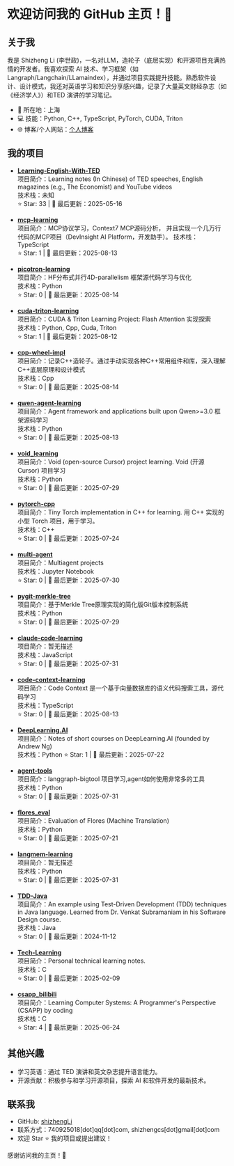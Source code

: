 # 欢迎访问我的 GitHub 主页！👋

## 关于我
我是 Shizheng Li (李世政)，一名对LLM，造轮子（底层实现）和开源项目充满热情的开发者。我喜欢探索 AI 技术、学习框架（如 Langraph/Langchain/LLamaindex），并通过项目实践提升技能。熟悉软件设计、设计模式，我还对英语学习和知识分享感兴趣，记录了大量英文财经杂志（如《经济学人》）和TED 演讲的学习笔记。

- 📍 所在地：上海
- 💻 技能：Python, C++, TypeScript, PyTorch, CUDA, Triton
- 🌐 博客/个人网站：[个人博客](https://lishizheng.blog.csdn.net)

## 我的项目

- **[Learning-English-With-TED](https://github.com/shizhengLi/Learning-English-With-TED)**  
  项目简介：Learning notes (In Chinese) of TED speeches, English magazines (e.g., The Economist) and YouTube videos  
  技术栈：未知  
  ⭐ Star: 33 | 📅 最后更新：2025-05-16  

- **[mcp-learning](https://github.com/shizhengLi/mcp-learning)**  
  项目简介：MCP协议学习，Context7 MCP源码分析， 并且实现一个几万行代码的MCP项目（DevInsight AI Platform，开发助手）。 
  技术栈：TypeScript  
  ⭐ Star: 1 | 📅 最后更新：2025-08-13

- **[picotron-learning](https://github.com/shizhengLi/picotron-learning)**  
  项目简介：HF分布式并行4D-parallelism 框架源代码学习与优化  
  技术栈：Python  
  ⭐ Star: 0 | 📅 最后更新：2025-08-14

- **[cuda-triton-learning](https://github.com/shizhengLi/cuda-triton-learning)**  
  项目简介：CUDA & Triton Learning Project: Flash Attention 实现探索  
  技术栈：Python, Cpp, Cuda, Triton  
  ⭐ Star: 1 | 📅 最后更新：2025-08-12

- **[cpp-wheel-impl](https://github.com/shizhengLi/cpp-wheel-impl)**  
  项目简介：记录C++造轮子。通过手动实现各种C++常用组件和库，深入理解C++底层原理和设计模式  
  技术栈：Cpp  
  ⭐ Star: 0 | 📅 最后更新：2025-08-14


- **[qwen-agent-learning](https://github.com/shizhengLi/qwen-agent-learning)**  
  项目简介：Agent framework and applications built upon Qwen>=3.0 框架源码学习  
  技术栈：Python  
  ⭐ Star: 0 | 📅 最后更新：2025-08-13

- **[void_learning](https://github.com/shizhengLi/void_learning)**  
  项目简介：Void (open-source Cursor) project learning. Void (开源 Cursor) 项目学习     
  技术栈：Python  
  ⭐ Star: 0 | 📅 最后更新：2025-07-29




- **[pytorch-cpp](https://github.com/shizhengLi/pytorch-cpp)**  
  项目简介：Tiny Torch implementation in C++ for learning.  用 C++ 实现的小型 Torch 项目，用于学习。  
  技术栈：C++  
  ⭐ Star: 0 | 📅 最后更新：2025-07-24
  
- **[multi-agent](https://github.com/shizhengLi/multi-agent)**  
  项目简介：Multiagent projects  
  技术栈：Jupyter Notebook  
  ⭐ Star: 0 | 📅 最后更新：2025-07-30  

- **[pygit-merkle-tree](https://github.com/shizhengLi/pygit-merkle-tree)**  
  项目简介：基于Merkle Tree原理实现的简化版Git版本控制系统  
  技术栈：Python  
  ⭐ Star: 0 | 📅 最后更新：2025-07-29  


- **[claude-code-learning](https://github.com/shizhengLi/claude-code-learning)**  
  项目简介：暂无描述  
  技术栈：JavaScript  
  ⭐ Star: 0 | 📅 最后更新：2025-07-31  

- **[code-context-learning](https://github.com/shizhengLi/code-context-learning)**  
  项目简介：Code Context 是一个基于向量数据库的语义代码搜索工具，源代码学习  
  技术栈：TypeScript  
  ⭐ Star: 0 | 📅 最后更新：2025-08-13  

- **[DeepLearning.AI](https://github.com/shizhengLi/DeepLearning.AI)**  
  项目简介：Notes of short courses on DeepLearning.AI (founded by Andrew Ng)  
  技术栈：Python
  ⭐ Star: 1 | 📅 最后更新：2025-07-22  

- **[agent-tools](https://github.com/shizhengLi/agent-tools)**  
  项目简介：langgraph-bigtool 项目学习,agent如何使用非常多的工具  
  技术栈：Python  
  ⭐ Star: 0 | 📅 最后更新：2025-07-31
  

- **[flores_eval](https://github.com/shizhengLi/flores_eval)**  
  项目简介：Evaluation of Flores (Machine Translation)  
  技术栈：Python  
  ⭐ Star: 0 | 📅 最后更新：2025-07-21  

- **[langmem-learning](https://github.com/shizhengLi/langmem-learning)**  
  项目简介：暂无描述  
  技术栈：Python  
  ⭐ Star: 0 | 📅 最后更新：2025-07-31  

  
- **[TDD-Java](https://github.com/shizhengLi/TDD-Java)**  
  项目简介：An example using Test-Driven Development (TDD) techniques in Java language. Learned from Dr. Venkat Subramaniam in his Software Design course.  
  技术栈：Java  
  ⭐ Star: 0 | 📅 最后更新：2024-11-12  

- **[Tech-Learning](https://github.com/shizhengLi/Tech-Learning)**  
  项目简介：Personal technical learning notes.  
  技术栈：C  
  ⭐ Star: 0 | 📅 最后更新：2025-02-09  

- **[csapp_bilibili](https://github.com/shizhengLi/csapp_bilibili)**  
  项目简介：Learning Computer Systems: A Programmer's Perspective (CSAPP) by coding  
  技术栈：C  
  ⭐ Star: 4 | 📅 最后更新：2025-06-24  



## 其他兴趣
- 学习英语：通过 TED 演讲和英文杂志提升语言能力。
- 开源贡献：积极参与和学习开源项目，探索 AI 和软件开发的最新技术。

## 联系我
- GitHub: [shizhengLi](https://github.com/shizhengLi)
- 联系方式：740925018[dot]qq[dot]com, shizhengcs[dot]gmail[dot]com
- 欢迎 Star ⭐ 我的项目或提出建议！

感谢访问我的主页！🚀
